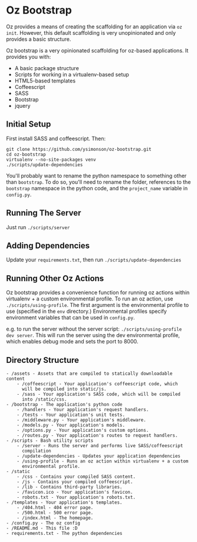 # Oz Bootstrap #

Oz provides a means of creating the scaffolding for an application via
`oz init`. However, this default scaffolding is very unopinionated and only
provides a basic structure.

Oz bootstrap is a very opinionated scaffolding for oz-based applications. It
provides you with:

* A basic package structure
* Scripts for working in a virtualenv-based setup
* HTML5-based templates
* Coffeescript
* SASS
* Bootstrap
* jquery

## Initial Setup ##

First install SASS and coffeescript. Then:

    git clone https://github.com/ysimonson/oz-bootstrap.git
    cd oz-bootstrap
    virtualenv --no-site-packages venv
    ./scripts/update-dependencies

You'll probably want to rename the python namespace to something other than
`bootstrap`. To do so, you'll need to rename the folder, references to the
`bootstrap` namespace in the python code, and the `project_name` variable in
`config.py`.

## Running The Server ##

Just run `./scripts/server`

## Adding Dependencies ##

Update your `requirements.txt`, then run `./scripts/update-dependencies`

## Running Other Oz Actions ##

Oz bootstrap provides a convenience function for running oz actions within
virtualenv + a custom environmental profile. To run an oz action, use
`./scripts/using-profile`. The first argument is the environmental profile to
use (specified in the `env` directory.) Environmental profiles specify
environment variables that can be used in `config.py`.

e.g. to run the server without the server script:
`./scripts/using-profile dev server`. This will run the server using the dev
environmental profile, which enables debug mode and sets the port to 8000.

## Directory Structure ##

    - /assets - Assets that are compiled to statically downloadable content
        - /coffeescript - Your application's coffeescript code, which
          will be compiled into static/js.
        - /sass - Your application's SASS code, which will be compiled
          into /static/css.
    - /bootstrap - The application's python code
        - /handlers - Your application's request handlers.
        - /tests - Your application's unit tests.
        - /middleware.py - Your application's middleware.
        - /models.py - Your application's models.
        - /options.py - Your application's custom options.
        - /routes.py - Your application's routes to request handlers.
    - /scripts - Bash utility scripts
        - /server - Runs the server and performs live SASS/coffeescript
          compilation
        - /update-dependencies - Updates your application dependencies
        - /using-profile - Runs an oz action within virtualenv + a custom
          environmental profile.
    - /static
        - /css - Contains your compiled SASS content.
        - /js - Contains your compiled coffeescript.
        - /lib - Contains third-party libraries.
        - /favicon.ico - Your application's favicon.
        - robots.txt - Your application's robots.txt.
    - /templates - Your application's templates.
        - /404.html - 404 error page.
        - /500.html - 500 error page.
        - /index.html - The homepage.
    - /config.py - The oz config
    - /README.md - This file :D
    - requirements.txt - The python dependencies


